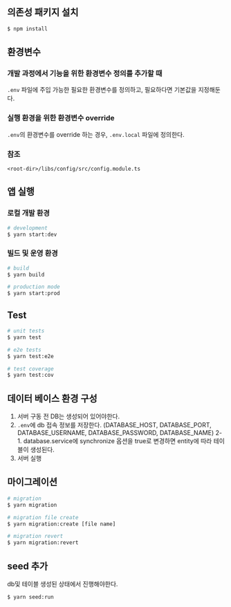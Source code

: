 ## 의존성 패키지 설치

```bash
$ npm install
```

## 환경변수

### 개발 과정에서 기능을 위한 환경변수 정의를 추가할 때

`.env` 파일에 주입 가능한 필요한 환경변수를 정의하고, 필요하다면 기본값을 지정해둔다.

### 실행 환경을 위한 환경변수 override

`.env`의 환경변수를 override 하는 경우, `.env.local` 파일에 정의한다.

### 참조

`<root-dir>/libs/config/src/config.module.ts`

## 앱 실행

### 로컬 개발 환경

```sh
# development
$ yarn start:dev
```

### 빌드 및 운영 환경

```sh
# build
$ yarn build

# production mode
$ yarn start:prod
```

## Test

```bash
# unit tests
$ yarn test

# e2e tests
$ yarn test:e2e

# test coverage
$ yarn test:cov
```

## 데이터 베이스 환경 구성

1. 서버 구동 전 DB는 생성되어 있어야한다.
2. `.env`에 db 접속 정보를 저장한다. (DATABASE_HOST, DATABASE_PORT, DATABASE_USERNAME, DATABASE_PASSWORD, DATABASE_NAME)
   2-1. database.service에 synchronize 옵션을 true로 변경하면 entity에 따라 테이블이 생성된다.
3. 서버 실행

## 마이그레이션

```sh
# migration
$ yarn migration

# migration file create
$ yarn migration:create [file name]

# migration revert
$ yarn migration:revert
```

## seed 추가

db및 테이블 생성된 상태에서 진행해야한다.

```sh
$ yarn seed:run
```
